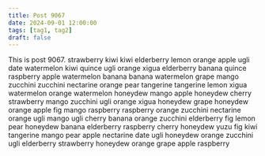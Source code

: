 ```yaml
---
title: Post 9067
date: 2024-09-01 12:00:00
tags: [tag1, tag2]
draft: false
---
```

This is post 9067.
strawberry
kiwi
kiwi
elderberry
lemon
orange
apple
ugli
date
watermelon
kiwi
quince
ugli
orange
xigua
elderberry
banana
quince
raspberry
apple
watermelon
banana
banana
watermelon
grape
mango
zucchini
zucchini
nectarine
orange
pear
tangerine
tangerine
lemon
xigua
watermelon
orange
watermelon
honeydew
mango
apple
honeydew
cherry
strawberry
mango
zucchini
ugli
orange
xigua
honeydew
grape
honeydew
orange
apple
fig
mango
raspberry
raspberry
orange
zucchini
nectarine
orange
ugli
mango
ugli
cherry
banana
orange
zucchini
elderberry
fig
lemon
pear
honeydew
banana
elderberry
raspberry
cherry
honeydew
yuzu
fig
kiwi
tangerine
mango
pear
apple
nectarine
date
ugli
honeydew
orange
zucchini
ugli
elderberry
strawberry
honeydew
orange
grape
apple
raspberry

